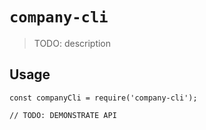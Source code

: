 # `company-cli`

> TODO: description

## Usage

```
const companyCli = require('company-cli');

// TODO: DEMONSTRATE API
```
